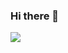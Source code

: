 ### Hi there 👋

<a href="[#A8B9CC](https://simpleicons.org/icons/c.svg)" target="_blank"><img src="https://img.shields.io/badge/#A8B9CC-000000?style=flat-square&logo=#A8B9CC&logoColor=000000"/></a>
<!--
**Doyun05/Doyun05** is a ✨ _special_ ✨ repository because its `README.md` (this file) appears on your GitHub profile.

Here are some ideas to get you started:

- 🔭 I’m currently working on ...
- 🌱 I’m currently learning ...
- 👯 I’m looking to collaborate on ...
- 🤔 I’m looking for help with ...
- 💬 Ask me about ...
- 📫 How to reach me: ...
- 😄 Pronouns: ...
- ⚡ Fun fact: ...
-->
